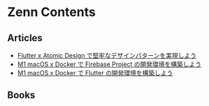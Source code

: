 # Zenn Contents
## Articles
- [Flutter x Atomic Design で堅牢なデザインパターンを実現しよう](https://zenn.dev/nagakuta/articles/25c8aaf7744830bdab3d)
- [M1 macOS x Docker で Firebase Project の開発環境を構築しよう](https://zenn.dev/nagakuta/articles/e0019c0aa0124b369db9)
- [M1 macOS x Docker で Flutter の開発環境を構築しよう](https://zenn.dev/nagakuta/articles/bea80b17f315bd069a90)
## Books

